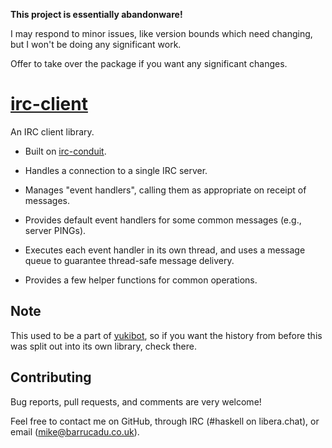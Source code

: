 **This project is essentially abandonware!**

I may respond to minor issues, like version bounds which need
changing, but I won't be doing any significant work.

Offer to take over the package if you want any significant changes.

[irc-client][]
===========

An IRC client library.

 - Built on [irc-conduit][].

 - Handles a connection to a single IRC server.

 - Manages "event handlers", calling them as appropriate on receipt of
   messages.

 - Provides default event handlers for some common messages (e.g.,
   server PINGs).

 - Executes each event handler in its own thread, and uses a message
   queue to guarantee thread-safe message delivery.

 - Provides a few helper functions for common operations.

Note
----

This used to be a part of [yukibot][], so if you want the history from
before this was split out into its own library, check there.

Contributing
------------

Bug reports, pull requests, and comments are very welcome!

Feel free to contact me on GitHub, through IRC (#haskell on
libera.chat), or email (mike@barrucadu.co.uk).

[irc-client]:  https://hackage.haskell.org/package/irc-client
[irc-conduit]: https://hackage.haskell.org/package/irc-conduit
[yukibot]:     https://github.com/barrucadu/yukibot
